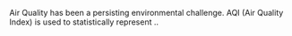 Air Quality has been a persisting environmental challenge. AQI (Air Quality Index) is used to statistically represent .. 
